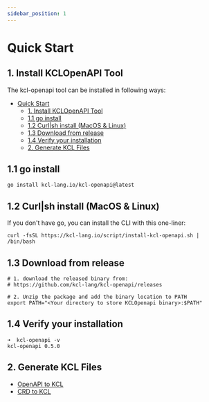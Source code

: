 ```yaml
---
sidebar_position: 1
---
```


# Quick Start

## 1. Install KCLOpenAPI Tool

The kcl-openapi tool can be installed in following ways:

- [Quick Start](#quick-start)
  - [1. Install KCLOpenAPI Tool](#1-install-kclopenapi-tool)
  - [1.1 go install](#11-go-install)
  - [1.2 Curl|sh install (MacOS \& Linux)](#12-curlsh-install-macos--linux)
  - [1.3 Download from release](#13-download-from-release)
  - [1.4 Verify your installation](#14-verify-your-installation)
  - [2. Generate KCL Files](#2-generate-kcl-files)

## 1.1 go install

```shell
go install kcl-lang.io/kcl-openapi@latest
```

## 1.2 Curl|sh install (MacOS & Linux)

If you don't have go, you can install the CLI with this one-liner:

```shell
curl -fsSL https://kcl-lang.io/script/install-kcl-openapi.sh | /bin/bash
```

## 1.3 Download from release

```shell
# 1. download the released binary from:
# https://github.com/kcl-lang/kcl-openapi/releases

# 2. Unzip the package and add the binary location to PATH
export PATH="<Your directory to store KCLOpenapi binary>:$PATH"
```

## 1.4 Verify your installation


```shell
➜  kcl-openapi -v
kcl-openapi 0.5.0
```

## 2. Generate KCL Files

- [OpenAPI to KCL](../openapi/openapi-to-kcl.md)
- [CRD to KCL](../openapi/crd-to-kcl.md)
